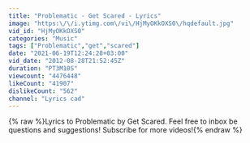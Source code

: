 ```yaml
---
title: "Problematic - Get Scared - Lyrics"
image: "https:\/\/i.ytimg.com\/vi\/HjMyOKkOXS0\/hqdefault.jpg"
vid_id: "HjMyOKkOXS0"
categories: "Music"
tags: ["Problematic","get","scared"]
date: "2021-06-19T12:24:28+03:00"
vid_date: "2012-08-28T21:52:45Z"
duration: "PT3M10S"
viewcount: "4476448"
likeCount: "41907"
dislikeCount: "562"
channel: "Lyrics cad"
---
```

{% raw %}Lyrics to Problematic by Get Scared. Feel free to inbox be questions and suggestions! Subscribe for more videos!{% endraw %}
